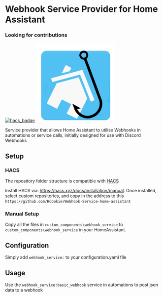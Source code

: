 # Webhook Service Provider for Home Assistant 
### Looking for contributions 

[![hacs_badge](https://img.shields.io/badge/HACS-Custom-orange.svg?style=for-the-badge)](https://github.com/custom-components/hacs)
![Icon](Images/Icon.png)

Service provider that allows Home Assistant to utilise Webhooks in automations or service calls, initially designed for use with Discord Webhooks

## Setup
### HACS

The repository folder structure is compatible with [HACS](https://hacs.xyz)

Install HACS via: https://hacs.xyz/docs/installation/manual.
Once installed, select custom repositories, and copy in the address to this `https://github.com/HCookie/Webhook-Service-home-assistant`

### Manual Setup
Copy all the files in `custom_components\webhook_service` to `custom_components\webhook_service` in your HomeAssistant.

## Configuration
Simply add `webhook_service:` to your configuration.yaml file

## Usage
Use the `webhook_service:basic_webhook` service in automations to post json data to a webhook
